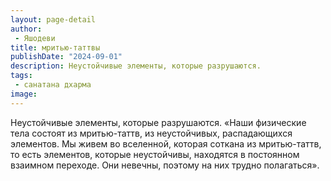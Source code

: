 ```yaml
---
layout: page-detail
author:
 - Яшодеви
title: мритью-таттвы
publishDate: "2024-09-01"
description: Неустойчивые элементы, которые разрушаются.
tags:
 - санатана дхарма
image: 
---
```


Неустойчивые элементы, которые разрушаются.
 «Наши физические тела состоят из мритью-таттв, из неустойчивых, распадающихся элементов. Мы живем во вселенной, которая соткана из мритью-таттв, то есть элементов, которые неустойчивы, находятся в постоянном взаимном переходе. Они невечны, поэтому на них трудно полагаться».

